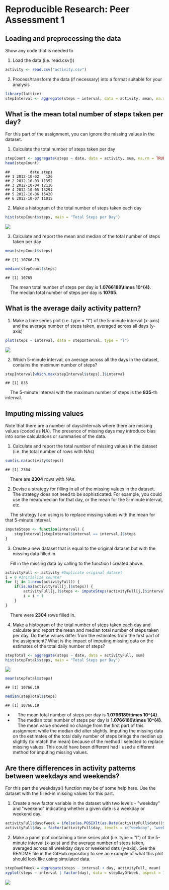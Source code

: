 # Reproducible Research: Peer Assessment 1
 
## Loading and preprocessing the data
Show any code that is needed to
 
1. Load the data (i.e. read.csv())
 

```r
activity <- read.csv("activity.csv")
```
 
2. Process/transform the data (if necessary) into a format suitable for your analysis
 

```r
library(lattice)
stepInterval <- aggregate(steps ~ interval, data = activity, mean, na.rm = TRUE)
```
 
## What is the mean total number of steps taken per day?
For this part of the assignment, you can ignore the missing values in the dataset.
 
1. Calculate the total number of steps taken per day
 

```r
stepCount <- aggregate(steps ~ date, data = activity, sum, na.rm = TRUE)
head(stepCount)
```

```
##         date steps
## 1 2012-10-02   126
## 2 2012-10-03 11352
## 3 2012-10-04 12116
## 4 2012-10-05 13294
## 5 2012-10-06 15420
## 6 2012-10-07 11015
```
 
2. Make a histogram of the total number of steps taken each day
 

```r
hist(stepCount$steps, main = "Total Steps per Day")
```

![](PA1_template_files/figure-html/unnamed-chunk-4-1.png)<!-- -->
 
3. Calculate and report the mean and median of the total number of steps taken per day
 

```r
mean(stepCount$steps)
```

```
## [1] 10766.19
```

```r
median(stepCount$steps)
```

```
## [1] 10765
```
&nbsp;&nbsp;&nbsp;&nbsp;The mean total number of steps per day is **1.0766189\times 10^{4}**.
&nbsp;&nbsp;&nbsp;&nbsp;The median total number of steps per day is **10765**.
 
## What is the average daily activity pattern?
 
1. Make a time series plot (i.e. type = "l") of the 5-minute interval (x-axis) and the average number of steps taken, averaged across all days (y-axis)
 

```r
plot(steps ~ interval, data = stepInterval, type = "l")
```

![](PA1_template_files/figure-html/unnamed-chunk-6-1.png)<!-- -->
 
2. Which 5-minute interval, on average across all the days in the dataset, contains the maximum number of steps?
 

```r
stepInterval[which.max(stepInterval$steps),]$interval
```

```
## [1] 835
```
&nbsp;&nbsp;&nbsp;&nbsp;The 5-minute interval with the maximum number of steps is the **835**-th interval.
 
## Imputing missing values
Note that there are a number of days/intervals where there are missing values (coded as NA). The presence of missing days may introduce bias into some calculations or summaries of the data.
 
1. Calculate and report the total number of missing values in the dataset (i.e. the total number of rows with NAs)
 

```r
sum(is.na(activity$steps))
```

```
## [1] 2304
```
&nbsp;&nbsp;&nbsp;&nbsp;There are **2304** rows with NAs.
 
2. Devise a strategy for filling in all of the missing values in the dataset. The strategy does not need to be sophisticated. For example, you could use the mean/median for that day, or the mean for the 5-minute interval, etc.

&nbsp;&nbsp;&nbsp;&nbsp;The strategy I am using is to replace missing values with the mean for that 5-minute interval.

```r
imputeSteps <- function(interval) {
    stepInterval[stepInterval$interval == interval,]$steps
}
```
 
3. Create a new dataset that is equal to the original dataset but with the missing data filled in
 
&nbsp;&nbsp;&nbsp;&nbsp;Fill in the missing data by calling to the function I created above.

```r
activityFull <- activity #Duplicate original dataset
i = 0 #Initialize counter
for (j in 1:nrow(activityFull)) {
    if(is.na(activityFull[j,]$steps)) {
        activityFull[j,]$steps <- imputeSteps(activityFull[j,]$interval)
        i = i + 1
    }
}
```
&nbsp;&nbsp;&nbsp;&nbsp;There were **2304** rows filled in.
 
4. Make a histogram of the total number of steps taken each day and calculate and report the mean and median total number of steps taken per day. Do these values differ from the estimates from the first part of the assignment? What is the impact of imputing missing data on the estimates of the total daily number of steps?
 

```r
stepTotal <- aggregate(steps ~ date, data = activityFull, sum)
hist(stepTotal$steps, main = "Total Steps per Day")
```

![](PA1_template_files/figure-html/unnamed-chunk-11-1.png)<!-- -->

```r
mean(stepTotal$steps)
```

```
## [1] 10766.19
```

```r
median(stepTotal$steps)
```

```
## [1] 10766.19
```
* &nbsp;&nbsp;&nbsp;&nbsp;The mean total number of steps per day is **1.0766189\times 10^{4}**.
* &nbsp;&nbsp;&nbsp;&nbsp;The median total number of steps per day is **1.0766189\times 10^{4}**.  
&nbsp;&nbsp;&nbsp;&nbsp;The mean value showed no change from the first part of this assignment while the median did alter slightly. Imputing the missing data on the estimates of the total daily number of steps brings the median up slightly (to match the mean) because of the method I selected to replace missing values. This could have been different had I used a different method for imputing missing values.
 
## Are there differences in activity patterns between weekdays and weekends?
For this part the weekdays() function may be of some help here. Use the dataset with the filled-in missing values for this part.
 
1. Create a new factor variable in the dataset with two levels - "weekday" and "weekend" indicating whether a given date is a weekday or weekend day.
 

```r
activityFull$dayofweek = ifelse(as.POSIXlt(as.Date(activityFull$date))$wday%%6==0, "weekend", "weekday") #Assigns weekend to Saturday and Sunday
activityFull$day = factor(activityFull$day, levels = c("weekday", "weekend"))
```
 
2. Make a panel plot containing a time series plot (i.e. type = "l") of the 5-minute interval (x-axis) and the average number of steps taken, averaged across all weekday days or weekend dats (y-axis). See the README file in the GitHub repository to see an example of what this plot should look like using simulated data.
 

```r
stepDayOfWeek = aggregate(steps ~ interval + day, activityFull, mean)
xyplot(steps ~ interval | factor(day), data = stepDayOfWeek, aspect = 1/2, type = "l")
```

![](PA1_template_files/figure-html/unnamed-chunk-13-1.png)<!-- -->
